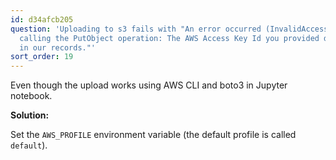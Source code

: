 ```yaml
---
id: d34afcb205
question: 'Uploading to s3 fails with "An error occurred (InvalidAccessKeyId) when
  calling the PutObject operation: The AWS Access Key Id you provided does not exist
  in our records."'
sort_order: 19
---
```


Even though the upload works using AWS CLI and boto3 in Jupyter notebook.

**Solution:**

Set the `AWS_PROFILE` environment variable (the default profile is called `default`).